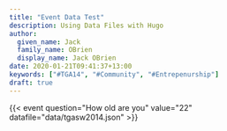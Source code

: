 ```yaml
---
title: "Event Data Test"
description: Using Data Files with Hugo
author:
  given_name: Jack
  family_name: OBrien
  display_name: Jack OBrien
date: 2020-01-21T09:41:37+13:00
keywords: ["#TGA14", "#Community", "#Entrepenurship"] 
draft: true
---
```


{{< event question="How old are you" value="22" datafile="data/tgasw2014.json" >}}

